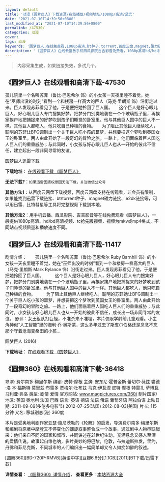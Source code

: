 ```yaml
---
layout: default
title: '动漫《圆梦巨人》下载资源/在线播放/视频地址/1080p/高清/蓝光'
date: "2021-07-10T14:39:56+0800"
last_modified_at: "2021-07-10T14:39:56+0800"
permalink: /47530/
categories: 动漫
cover:
tags: 动漫
keywords: '圆梦巨人,在线免费看,1080p高清,bt种子,torrent,百度云盘,magnet,磁力链,迅雷下载资源'
description: '《圆梦巨人》在线云播放手机西瓜影院吉吉影音免费看，1080p高清bd/hd未删减完整版和tc抢先枪版，mkv/mp4格式，附带bt/torrent种子、magnet/磁力链、百度云盘、网盘资源迅雷下载链接'
---
```


>内容采集生成，如果链接失效，多试几个。


## 《圆梦巨人》在线观看和高清下载-47530

孤儿院里一个名叫苏菲（鲁比·巴恩希尔 饰）的小女孩一天夜里睡不着觉，她在“巫师出没的时刻”看到一个和楼房一样高大的巨人（马克·里朗斯 饰）沿街走过来。巨人发现苏菲看见了他，于是便把她拎回了巨人国。　　这个巨人是好心眼儿巨人，好心眼儿巨人专门搜集好梦，把梦分门别类地装在一个个玻璃瓶子里，再挨家挨户地把捕捉来的好梦吹到孩子们睡觉的卧室里。他与其他巨人国中的巨人不一样。其他巨人都吃人，他只吃自己种植的食物。　　为了阻止其他巨人继续吃人，聪明的苏菲让BFG调制出一个关于巨人吃小孩的噩梦，并想要把这个梦吹到英国女王的卧室里。两人由此开始了一段奇幻的冒险之旅。一路上，他们面临着巨人国吃人巨人们的重重威胁；与此同时，小女孩与好心眼儿巨人也从一开始的彼此不信任，建立起出一段非同寻常的友谊。


圆梦巨人迅雷下载

**下载地址**： [在线观看下载 《圆梦巨人》](https://www.993dy.com//vod-detail-id-6166.html) 


**无法下载?**：`如果迅雷因版权原因无法下载，关注微信公众号 `

**其他方法1**：从百度云网盘下载视频，百度云网盘支持在线观看，非会员有限制，如果能找到迅雷下载链接、bt/torrent种子、magnet磁力链接、e2dk链接等，可以用迅雷、比特彗星等工具将完整视频下载到本地。

**其他方法2**：用手机云播、西瓜影院、吉吉影音等在线免费观看《圆梦巨人》，一般提供1080p高清、hd/bd高清视频、tc抢先版视频，视频为mkv或mp4格式，不同站点视频质量和播放速度不同。


## 《圆梦巨人》在线观看和高清下载-11417

剧情介绍：　　孤儿院里一个名叫苏菲（鲁比·巴恩希尔 Ruby Barnhill 饰）的小女孩一天夜里睡不着觉，她在“巫师出没的时刻”看到一个和楼房一样高大的巨人（马克·里朗斯 Mark Rylance 饰）沿街走过来。巨人发现苏菲看见了他，于是便把她拎回了巨人国。  　　这个巨人是好心眼儿巨人，好心眼儿巨人专门搜集好梦，把梦分门别类地装在一个个玻璃瓶子里，再挨家挨户地把捕捉来的好梦吹到孩子们睡觉的卧室里。他与其他巨人国中的巨人不一样。其他巨人都吃人，他只吃自己种植的食物。  　　为了阻止其他巨人继续吃人，聪明的苏菲她让BFG调制出一个关于巨人吃小孩的噩梦，并想要把这个梦吹到英国女王的卧室里。两人由此开始了一段奇幻的冒险之旅。一路上，他们面临着巨人国吃人巨人们的重重威胁；与此同时，小女孩与好心眼儿巨人也从一开始的彼此不信任，成长出一场非同寻常的友谊。 影评：女王组队打巨怪，不准杀来不准埋，本片仅限学龄前儿童观看。小主角神似“人工智能”里的海利·乔·奥斯蒙，这么多年过去了斯皮尔伯格还是念念不忘那个守着沧海变桑田的小孩...


圆梦巨人 (2016)

**下载地址**： [在线观看下载 《圆梦巨人》](https://www.btbtdy.me/btdy/dy7753.html) 


## 《圆舞360》在线观看和高清下载-36418

导演: 费尔南多·梅里尔斯 编剧: 皮特·摩根 主演: 安东尼·霍普金斯 蕾切尔·薇兹 裘德·洛 本·福斯特 莫里兹·布雷多 贾梅尔·杜布兹 马克·伊瓦涅 皮特·摩根 特雷扎·萨博瓦 马利亚·弗洛 类型: 剧情 爱情 官方网站: www.magpictures.com/360/ 制片国家/地区: 英国 奥地利 法国 巴西 语言: 英语 德语 法语 俄语 葡萄牙语 阿拉伯语 上映日期: 2011-09-09(多伦多电影节) 2012-07-25(法国) 2012-08-03(美国) 片长: 115分钟 又名: 移城别恋(港) 360度

本片是受奥地利剧作家亚瑟·施尼茨勒的《轮舞》的启发，导演费尔南多·梅里尔斯和编剧将原著中摩登又不停变化的螺旋叙事整合成一个故事，通过剧中人物串联起来：他们来自不同的国家和城市，共同讲述在21世纪生动，充满悬念又感人至深的爱情传说。故事起自维也纳，影片美妙的将巴黎，伦敦，布拉迪斯拉发，里约，丹佛和菲尼克斯，不同城市的人们编织出一幅简单却又令人如痴如醉的叙述。


[圆舞360][BD-720P-RMVB][英语中字][豆瓣6.8分][1.1GB][2011][BT下载/迅雷下载]

**详情查看**： [《圆舞360》详情介绍](/movie/36418/)， **查看更多**：[本站资源大全](/movie/t/all/)

